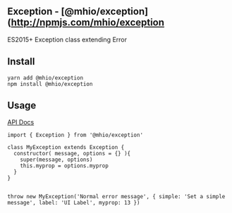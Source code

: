 Exception - [@mhio/exception](http://npmjs.com/mhio/exception
----------

ES2015+ Exception class extending Error

## Install

```
yarn add @mhio/exception
npm install @mhio/exception
```

## Usage

[API Docs](doc/API.md)

```
import { Exception } from '@mhio/exception'

class MyException extends Exception {
  constructor( message, options = {} ){
    super(message, options)
    this.myprop = options.myprop
  }
}


throw new MyException('Normal error message', { simple: 'Set a simple message', label: 'UI Label', myprop: 13 })
```


